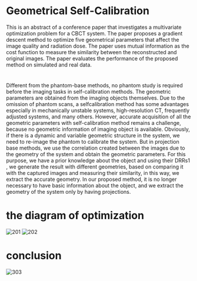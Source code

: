 # Geometrical Self-Calibration
This is an abstract of a conference paper that investigates a multivariate optimization problem for a CBCT system. The paper proposes a gradient descent method to optimize five geometrical parameters that affect the image quality and radiation dose. The paper uses mutual information as the cost function to measure the similarity between the reconstructed and original images. The paper evaluates the performance of the proposed method on simulated and real data.
#
Different from the phantom-base methods, no phantom study is required before the imaging tasks in self-calibration methods.
The geometric parameters are obtained from the imaging objects themselves. Due to the omission of phantom scans, a selfcalibration method has some advantages especially in mechanically unstable systems, high-resolution CT, frequently adjusted
systems, and many others. However, accurate acquisition of all the geometric parameters with self-calibration method remains
a challenge, because no geometric information of imaging object is available. Obviously, if there is a dynamic and variable
geometric structure in the system, we need to re-image the phantom to calibrate the system. But in projection base methods, we
use the correlation created between the images due to the geometry of the system and obtain the geometric parameters. For this
purpose, we have a prior knowledge about the object and using their DRRs1
, we generate the result with different geometries,
based on comparing it with the captured images and measuring their similarity, in this way, we extract the accurate geometry. In
our proposed method, it is no longer necessary to have basic information about the object, and we extract the geometry of the
system only by having projections.
# the diagram of optimization
![201](https://github.com/mamad-hosn/GeometricalSelf-Calibration/assets/90955072/25f923a8-4a8f-48af-b3ab-67966bf5c3f3)
![202](https://github.com/mamad-hosn/GeometricalSelf-Calibration/assets/90955072/91ef7daa-b9f4-4cb2-897d-8e070333f64f)

# conclusion
![303](https://github.com/mamad-hosn/GeometricalSelf-Calibration/assets/90955072/fee822d8-266a-4ee8-bf5f-5c57a8c6ac88)

